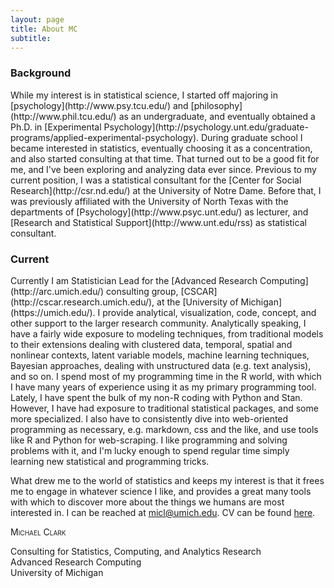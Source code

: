 ```yaml
---
layout: page
title: About MC
subtitle: 
---
```



<span itemscope itemtype="http://schema.org/Person">

### Background

<span itemprop="description">
While my interest is in statistical science, I started off majoring in [psychology](http://www.psy.tcu.edu/) and [philosophy](http://www.phil.tcu.edu/) as an undergraduate, and eventually obtained a Ph.D. in [Experimental Psychology](http://psychology.unt.edu/graduate-programs/applied-experimental-psychology). During graduate school I became interested in statistics, eventually choosing it as a concentration, and also started consulting at that time. That turned out to be a good fit for me, and I've been exploring and analyzing data ever since.</span>

<span itemprop="description">
Previous to my current position, I was a statistical consultant for the [Center for Social Research](http://csr.nd.edu/) at the University of Notre Dame. Before that, I was previously affiliated with the <span itemprop="affiliation alumniOf">University of North Texas</span> with the departments of [Psychology](http://www.psyc.unt.edu/) as lecturer, and [Research and Statistical Support](http://www.unt.edu/rss) as statistical consultant.</span>


### Current

<span itemprop="description">
Currently I am <span itemprop="jobTitle">Statistician</span> Lead for the [<span itemprop="worksFor memberOf">Advanced Research Computing</span>](http://arc.umich.edu/) consulting group, [<span itemprop="worksFor memberOf">CSCAR</span>](http://cscar.research.umich.edu/), at the [<span itemprop="affiliation workLocation">University of Michigan</span>](https://umich.edu/). I provide analytical, visualization, code, concept, and other support to the larger research community. Analytically speaking, I have a fairly wide exposure to modeling techniques, from traditional models to their extensions dealing with clustered data, temporal, spatial and nonlinear contexts, latent variable models, machine learning techniques, Bayesian approaches, dealing with unstructured data (e.g. text analysis), and so on. I spend most of my programming time in the <span itemscope itemtype ="https://schema.org/ComputerLanguage">R</span> world, with which I have many years of experience using it as my primary programming tool. Lately, I have spent the bulk of my non-R coding with <span itemscope itemtype ="https://schema.org/ComputerLanguage">Python</span> and <span itemscope itemtype ="https://schema.org/ComputerLanguage">Stan</span>. However, I have had exposure to traditional statistical packages, and some more specialized. I also have to consistently dive into web-oriented programming as necessary, e.g. markdown, css and the like, and use tools like R and Python for web-scraping. I like programming and solving problems with it, and I'm lucky enough to spend regular time simply learning new statistical and programming tricks.</span>



What drew me to the world of statistics and keeps my interest is that it frees me to engage in whatever science I like, and provides a great many tools with which to discover more about the things we humans are most interested in. I can be reached at <micl@umich.edu>. CV can be found [here](../cv.html).


<span itemprop="name" style="font-variant: small-caps;">Michael Clark</span>


<span itemscope itemtype="http://schema.org/Organization" style="font-size:100%"><span itemprop="name">Consulting for Statistics, Computing, and Analytics Research</span><br>
<span itemscope itemtype="http://schema.org/Organization" style="font-size:100%"><span itemprop="name">Advanced Research Computing</span></span><br>
<span itemscope itemtype="http://schema.org/Organization" style="font-size:100%"><span itemprop="name">University of Michigan</span></span>
